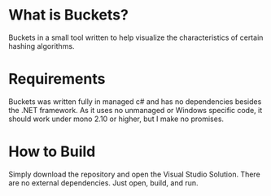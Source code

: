 What is Buckets?
=======

Buckets in a small tool written to help visualize the characteristics of certain hashing algorithms.

Requirements
============

Buckets was written fully in managed c# and has no dependencies besides the .NET framework. 
As it uses no unmanaged or Windows specific code, it should work under mono 2.10 or higher, but I make no promises. 

How to Build
============
Simply download the repository and open the Visual Studio Solution. There are no external dependencies. Just open, build, and run.


